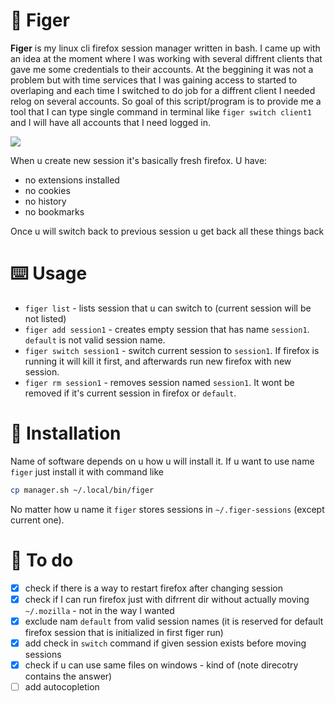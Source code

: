 # 🔧 Figer

**Figer** is my linux cli firefox session manager written in bash. I came up with an idea at the moment where I was working with several diffrent clients that gave me some credentials to their accounts. At the beggining it was not a problem but with time services that I was gaining access to started to overlaping and each time I switched to do job for a diffrent client I needed relog on several accounts. So goal of this script/program is to provide me a tool that I can type single command in terminal like `figer switch client1` and I will have all accounts that I need logged in.

![](./assets/example.gif)

When u create new session it's basically fresh firefox. U have:

-   no extensions installed
-   no cookies
-   no history
-   no bookmarks

Once u will switch back to previous session u get back all these things back

# ⌨️ Usage

-   `figer list` - lists session that u can switch to (current session will be not listed)
-   `figer add session1` - creates empty session that has name `session1`. `default` is not valid session name.
-   `figer switch session1` - switch current session to `session1`. If firefox is running it will kill it first, and afterwards run new firefox with new session.
-   `figer rm session1` - removes session named `session1`. It wont be removed if it's current session in firefox or `default`.

# 📲 Installation

Name of software depends on u how u will install it. If u want to use name `figer` just install it with command like

```sh
cp manager.sh ~/.local/bin/figer
```

No matter how u name it `figer` stores sessions in `~/.figer-sessions` (except current one).

# 📝 To do

-   [x] check if there is a way to restart firefox after changing session
-   [x] check if I can run firefox just with difrrent dir without actually moving `~/.mozilla` - not in the way I wanted
-   [x] exclude nam `default` from valid session names (it is reserved for default firefox session that is initialized in first figer run)
-   [x] add check in `switch` command if given session exists before moving sessions
-   [x] check if u can use same files on windows - kind of (note direcotry contains the answer)
-   [ ] add autocopletion
